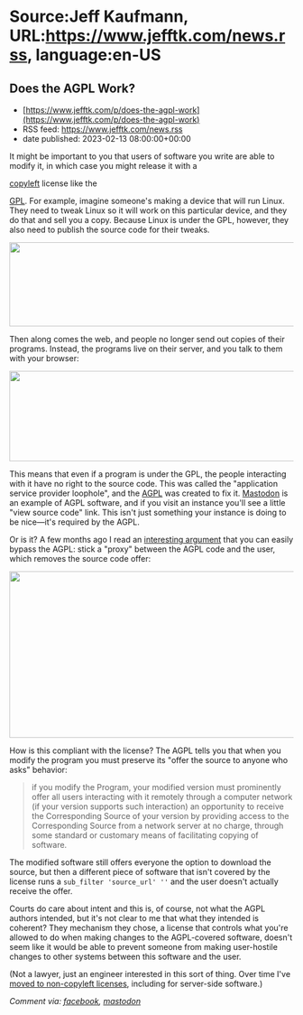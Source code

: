 # Source:Jeff Kaufmann, URL:https://www.jefftk.com/news.rss, language:en-US

## Does the AGPL Work?
 - [https://www.jefftk.com/p/does-the-agpl-work](https://www.jefftk.com/p/does-the-agpl-work)
 - RSS feed: https://www.jefftk.com/news.rss
 - date published: 2023-02-13 08:00:00+00:00

<p><span>

It might be important to you that users of software you write are able
to modify it, in which case you might release it with a </span>

<a href="https://en.wikipedia.org/wiki/Copyleft">copyleft</a> license
like the 

<a href="https://www.gnu.org/licenses/gpl-3.0.en.html">GPL</a>.  For
example, imagine someone's making a device that will run Linux.  They
need to tweak Linux so it will work on this particular device, and
they do that and sell you a copy.  Because Linux is under the GPL,
however, they also need to publish the source code for their tweaks.



<p>

<a href="https://www.jefftk.com/anti-agpl-proxy-1-big.png"><img class="mobile-fullwidth" height="149" src="https://www.jefftk.com/anti-agpl-proxy-1.png" width="550" /><div class="image-vertical-spacer"></div></a>

</p>

<p>


Then along comes the web, and people no longer send out copies of their
programs.  Instead, the programs live on their server, and you talk to
them with your browser:

</p>

<p>

<a href="https://www.jefftk.com/anti-agpl-proxy-2-big.png"><img class="mobile-fullwidth" height="160" src="https://www.jefftk.com/anti-agpl-proxy-2.png" width="550" /><div class="image-vertical-spacer"></div></a>

</p>

<p>

This means that even if a program is under the GPL, the people
interacting with it have no right to the source code.  This was called
the "application service provider loophole", and the <a href="https://www.gnu.org/licenses/agpl-3.0.en.html">AGPL</a> was
created to fix it.  <a href="https://en.wikipedia.org/wiki/Mastodon_(social_network)">Mastodon</a>
is an example of AGPL software, and if you visit an instance you'll
see a little "view source code" link.  This isn't just something your
instance is doing to be nice&#8212;it's required by the AGPL.

</p>

<p>

Or is it?  A few months ago I read an <a href="https://news.ycombinator.com/item?id=30495647">interesting
argument</a> that you can easily bypass the AGPL: stick a "proxy"
between the AGPL code and the user, which removes the source code
offer:

</p>

<p>

<a href="https://www.jefftk.com/anti-agpl-proxy-3-big.png"><img class="mobile-fullwidth" height="295" src="https://www.jefftk.com/anti-agpl-proxy-3.png" width="550" /><div class="image-vertical-spacer"></div></a>

</p>

<p>

How is this compliant with the license?  The AGPL tells you that when
you modify the program you must preserve its "offer the source to
anyone who asks" behavior:

</p>

<p>

</p>

<blockquote>
if you modify the Program, your modified version must prominently
offer all users interacting with it remotely through a computer
network (if your version supports such interaction) an opportunity to
receive the Corresponding Source of your version by providing access
to the Corresponding Source from a network server at no charge,
through some standard or customary means of facilitating copying of
software.
</blockquote>



<p>

The modified software still offers everyone the option to download the
source, but then a different piece of software that isn't covered by
the license runs a <code>sub_filter 'source_url' ''</code> and the
user doesn't actually receive the offer.

</p>

<p>

Courts do care about intent and this is, of course, not what the AGPL
authors intended, but it's not clear to me that what they intended is
coherent?  They mechanism they chose, a license that controls what
you're allowed to do when making changes to the AGPL-covered software,
doesn't seem like it would be able to prevent someone from making
user-hostile changes to other systems between this software and the
user.

</p>

<p>

(Not a lawyer, just an engineer interested in this sort of thing. Over
time I've <a href="https://www.jefftk.com/p/moving-away-from-the-gpl">moved to non-copyleft
licenses</a>, including for server-side software.)

  </p>

<p><i>Comment via: <a href="https://www.facebook.com/jefftk/posts/pfbid02K8nvsTFhPo2eMEvisRQMUo23ah2TG9EJdxugiaZfdJX4Ct25ZAVuYFeFtaZZd995l">facebook</a>, <a href="https://mastodon.mit.edu/@jefftk/109857845325510802">mastodon</a></i></p>

